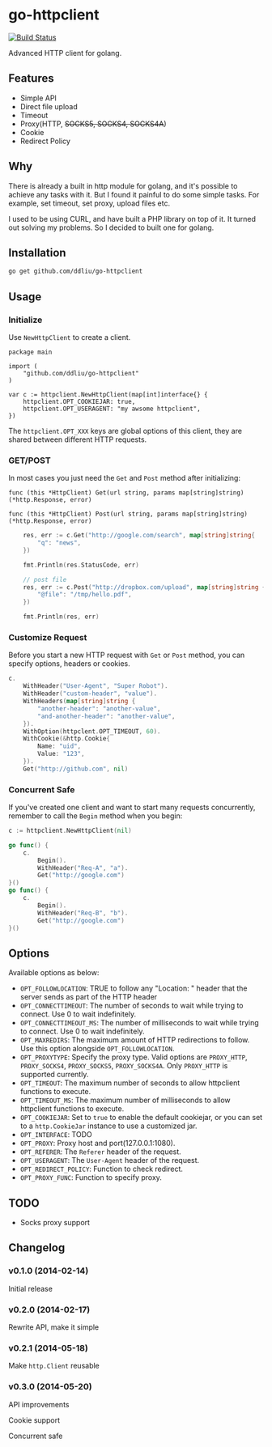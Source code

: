 # go-httpclient

[![Build Status](https://travis-ci.org/ddliu/go-httpclient.png)](https://travis-ci.org/ddliu/go-httpclient)

Advanced HTTP client for golang.

## Features

- Simple API
- Direct file upload
- Timeout
- Proxy(HTTP, <del>SOCKS5, SOCKS4, SOCKS4A</del>)
- Cookie
- Redirect Policy

## Why

There is already a built in http module for golang, and it's possible to achieve any tasks with it. But I found it painful to do some simple tasks. For example, set timeout, set proxy, upload files etc.

I used to be using CURL, and have built a PHP library on top of it. It turned out solving my problems. So I decided to built one for golang.

## Installation

```bash
go get github.com/ddliu/go-httpclient
```

## Usage

### Initialize

Use `NewHttpClient` to create a client.

```
package main

import (
    "github.com/ddliu/go-httpclient"
)

var c := httpclient.NewHttpClient(map[int]interface{} {
    httpclient.OPT_COOKIEJAR: true,
    httpclient.OPT_USERAGENT: "my awsome httpclient",
})
```

The `httpclient.OPT_XXX` keys are global options of this client, they are shared between different HTTP requests.

### GET/POST

In most cases you just need the `Get` and `Post` method after initializing:

```
func (this *HttpClient) Get(url string, params map[string]string) (*http.Response, error)

func (this *HttpClient) Post(url string, params map[string]string) (*http.Response, error)
```

```go
    res, err := c.Get("http://google.com/search", map[string]string{
        "q": "news",
    })

    fmt.Println(res.StatusCode, err)

    // post file
    res, err := c.Post("http://dropbox.com/upload", map[string]string {
        "@file": "/tmp/hello.pdf",
    })

    fmt.Println(res, err)
```

### Customize Request

Before you start a new HTTP request with `Get` or `Post` method, you can specify options, headers or cookies.

```go
c.
    WithHeader("User-Agent", "Super Robot").
    WithHeader("custom-header", "value").
    WithHeaders(map[string]string {
        "another-header": "another-value",
        "and-another-header": "another-value",
    }).
    WithOption(httpclent.OPT_TIMEOUT, 60).
    WithCookie(&http.Cookie{
        Name: "uid",
        Value: "123",
    }).
    Get("http://github.com", nil)
```

### Concurrent Safe

If you've created one client and want to start many requests concurrently, remember to call the `Begin` method when you begin:

```go
c := httpclient.NewHttpClient(nil)

go func() {
    c.
        Begin().
        WithHeader("Req-A", "a").
        Get("http://google.com")
}()
go func() {
    c.
        Begin().
        WithHeader("Req-B", "b").
        Get("http://google.com")
}()

```

## Options

Available options as below:

- `OPT_FOLLOWLOCATION`: TRUE to follow any "Location: " header that the server sends as part of the HTTP header
- `OPT_CONNECTTIMEOUT`: The number of seconds to wait while trying to connect. Use 0 to wait indefinitely.
- `OPT_CONNECTTIMEOUT_MS`: The number of milliseconds to wait while trying to connect. Use 0 to wait indefinitely.
- `OPT_MAXREDIRS`: The maximum amount of HTTP redirections to follow. Use this option alongside `OPT_FOLLOWLOCATION`.
- `OPT_PROXYTYPE`: Specify the proxy type. Valid options are `PROXY_HTTP`, `PROXY_SOCKS4`, `PROXY_SOCKS5`, `PROXY_SOCKS4A`. Only `PROXY_HTTP` is supported currently. 
- `OPT_TIMEOUT`: The maximum number of seconds to allow httpclient functions to execute.
- `OPT_TIMEOUT_MS`: The maximum number of milliseconds to allow httpclient functions to execute.
- `OPT_COOKIEJAR`: Set to `true` to enable the default cookiejar, or you can set to a `http.CookieJar` instance to use a customized jar.
- `OPT_INTERFACE`: TODO
- `OPT_PROXY`: Proxy host and port(127.0.0.1:1080).
- `OPT_REFERER`: The `Referer` header of the request.
- `OPT_USERAGENT`: The `User-Agent` header of the request.
- `OPT_REDIRECT_POLICY`: Function to check redirect.
- `OPT_PROXY_FUNC`: Function to specify proxy.

## TODO

- Socks proxy support

## Changelog

### v0.1.0 (2014-02-14)

Initial release

### v0.2.0 (2014-02-17)

Rewrite API, make it simple

### v0.2.1 (2014-05-18)

Make `http.Client` reusable

### v0.3.0 (2014-05-20)

API improvements

Cookie support

Concurrent safe
